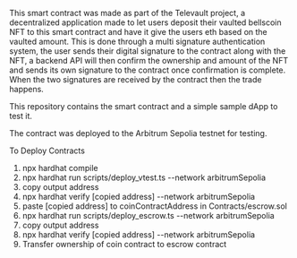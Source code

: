 This smart contract was made as part of the Televault project, a decentralized application made to let users deposit their vaulted bellscoin NFT to this smart contract and have it give the users eth based on the vaulted amount. This is done through a multi signature authentication system, the user sends their digital signature to the contract along with the NFT, a backend API will then confirm the ownership and amount of the NFT and sends its own signature to the contract once confirmation is complete. When the two signatures are received by the contract then the trade happens. 

This repository contains the smart contract and a simple sample dApp to test it.

The contract was deployed to the Arbitrum Sepolia testnet for testing.

To Deploy Contracts

1. npx hardhat compile
2. npx hardhat run scripts/deploy_vtest.ts --network arbitrumSepolia
3. copy output address
4. npx hardhat verify [copied address] --network arbitrumSepolia
5. paste [copied address] to coinContractAddress in Contracts/escrow.sol
6. npx hardhat run scripts/deploy_escrow.ts --network arbitrumSepolia
7. copy output address
8. npx hardhat verify [copied address] --network arbitrumSepolia
9. Transfer ownership of coin contract to escrow contract
